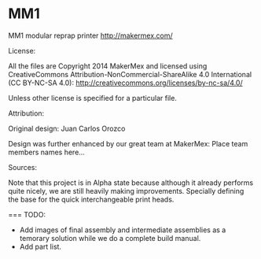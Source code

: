 MM1
===

MM1 modular reprap printer
http://makermex.com/

License:

All the files are Copyright 2014 MakerMex and licensed using CreativeCommons Attribution-NonCommercial-ShareAlike 4.0 International (CC BY-NC-SA 4.0): http://creativecommons.org/licenses/by-nc-sa/4.0/

Unless other license is specified for a particular file.

Attribution:

Original design: Juan Carlos Orozco

Design was further enhanced by our great team at MakerMex: Place team members names here...

Sources:

Note that this project is in Alpha state because although it already performs quite nicely, we are still heavily making improvements. Specially defining the base for the quick interchangeable print heads.

===
TODO:

- Add images of final assembly and intermediate assemblies as a temorary solution while we do a complete build manual.
- Add part list.
